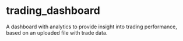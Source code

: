 # trading_dashboard
A dashboard with analytics to provide insight into trading performance, based on an uploaded file with trade data.
